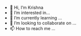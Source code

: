 - 👋 Hi, I’m Krishna
- 👀 I’m interested in... 
- 🌱 I’m currently learning ...
- 💞️ I’m looking to collaborate on ...
- 📫 How to reach me ...

<!---
Krishna0021/Krishna0021 is a ✨ special ✨ repository because its `README.md` (this file) appears on your GitHub profile.
You can click the Preview link to take a look at your changes.
--->
